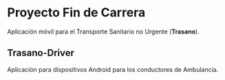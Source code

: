 # Proyecto Fin de Carrera
Aplicación móvil para el Transporte Sanitario no Urgente (**Trasano**).

## Trasano-Driver
Aplicación para dispositivos Android para los conductores de Ambulancia.
